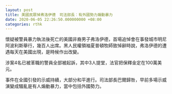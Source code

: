 ```yaml
---
layout: post
title: 美國民眾悼弗洛伊德　司法部長︰有外國勢力煽動暴力
date: 2020-06-05 22:26:50.000000000 +08:00
categories: rthk
---
```


懷疑被警員暴力執法後死亡的美國非裔男子弗洛伊德，首場追悼會在事發城市明尼阿波利斯舉行，幾百人出席。黑人民權領袖夏普頓牧師致悼辭時說，弗洛伊德的遭遇每天在美國出現，是時候作出改變。

涉案4名已被革職的警員全部被起訴，其中3人提堂，法官把保釋金定在100萬美元。

事件在全國引發的示威持續，大部分和平進行。司法部長巴爾歸咎，早前多場示威演變成騷亂是有人煽動暴力，當中包括外國勢力。
